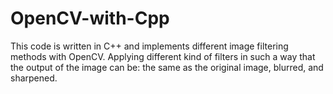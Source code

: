 # OpenCV-with-Cpp
This code is written in C++ and implements different image filtering methods with OpenCV. Applying different kind of filters in such a way that the output of the image can be: the same as the original image, blurred, and sharpened.
